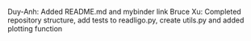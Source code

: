 Duy-Anh: Added README.md and mybinder link 
Bruce Xu: Completed repository structure, add tests to readligo.py, create utils.py and added plotting function